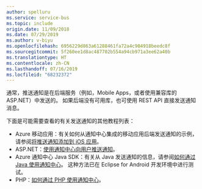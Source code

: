 ```yaml
---
author: spelluru
ms.service: service-bus
ms.topic: include
origin.date: 11/09/2018
ms.date: 07/29/2019
ms.author: v-biyu
ms.openlocfilehash: 6956229d863a61288461fa72a4c904918beedc8f
ms.sourcegitcommit: 5f260ee1d8ac487702b554a94cb971a3ee62a40b
ms.translationtype: HT
ms.contentlocale: zh-CN
ms.lasthandoff: 07/16/2019
ms.locfileid: "68232372"
---
```

通常，推送通知是在后端服务（例如，Mobile Apps，或者使用兼容库的 ASP.NET）中发送的。 如果后端没有可用库，也可使用 REST API 直接发送通知消息。

下面是可能需要查看的有关发送通知的其他教程列表：

* Azure 移动应用：有关如何从通知中心集成的移动应用后端发送通知的示例，请参阅[将推送通知添加到 iOS 应用](../articles/app-service-mobile/app-service-mobile-ios-get-started-push.md)。  
* ASP.NET：[使用通知中心向用户推送通知](../articles/notification-hubs/notification-hubs-aspnet-backend-ios-apple-apns-notification.md)。
* Azure 通知中心 Java SDK：有关从 Java 发送通知的信息，请参阅[如何通过 Java 使用通知中心](../articles/notification-hubs/notification-hubs-java-push-notification-tutorial.md)。 这种方法已在 Eclipse for Android 开发环境中进行测试。
* PHP：[如何通过 PHP 使用通知中心](../articles/notification-hubs/notification-hubs-php-push-notification-tutorial.md)。

